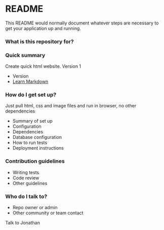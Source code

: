# README #

This README would normally document whatever steps are necessary to get your application up and running.

### What is this repository for? ###

### Quick summary ###

Create quick html website. Version 1

* Version
* [Learn Markdown](https://bitbucket.org/tutorials/markdowndemo)

### How do I get set up? ###

Just pull html, css and image files and run in browser, no other dependencies

* Summary of set up
* Configuration
* Dependencies
* Database configuration
* How to run tests
* Deployment instructions

### Contribution guidelines ###

* Writing tests
* Code review
* Other guidelines

### Who do I talk to? ###

* Repo owner or admin
* Other community or team contact

Talk to Jonathan